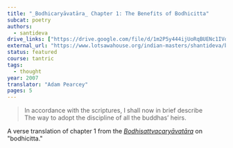 ```yaml
---
title: "_Bodhicaryāvatāra_ Chapter 1: The Benefits of Bodhicitta"
subcat: poetry
authors:
  - santideva
drive_links: ["https://drive.google.com/file/d/1m2P5y444ijUoRqBUENc1IVo7ZZcGUHbF/view?usp=drivesdk"]
external_url: "https://www.lotsawahouse.org/indian-masters/shantideva/bodhicharyavatara-1"
status: featured
course: tantric
tags:
  - thought
year: 2007
translator: "Adam Pearcey"
pages: 5
---
```


> In accordance with the scriptures, I shall now in brief describe  
The way to adopt the discipline of all the buddhas’ heirs.

A verse translation of chapter 1 from the
[_Bodhisattvacaryāvatāra_](/content/canon/bodhisattvacaryavatara_santideva)
on "bodhicitta."
